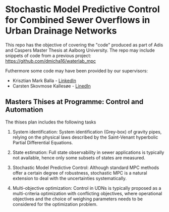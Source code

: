 # Stochastic Model Predictive Control for Combined Sewer Overflows in Urban Drainage Networks
This repo has the objective of covering the "code" produced as part of Adis and Caspers Master Thesis at Aalborg University.
The repo may include snippets of code from a previous project: https://github.com/dmicha16/waterlab_mpc

Futhermore some code may have been provided by our supervisors:
- Krisztian Mark Balla - [LinkedIn](https://www.linkedin.com/in/krisztian-mark-balla-ba6484191/)
- Carsten Skovmose Kallesøe - [LinedIn](https://www.linkedin.com/in/carsten-skovmose-kalles%C3%B8e-97b5865/)

## Masters Thises at Programme: Control and Automation 
The thises plan includes the following tasks

1. System identification:
System identification (Grey-box) of gravity pipes, relying on the physical
laws described by the Saint-Venant hyperbolic Partial Differential
Equations.

2. State estimation:
Full state observability in sewer applications is typically not available,
hence only some subsets of states are measured.

3. Stochastic Model Predictive Control:
Although standard MPC methods offer a certain degree of robustness,
stochastic MPC is a natural extension to deal with the uncertainties
systematically.

4. Multi-objective optimization:
Control in UDNs is typically proposed as a multi-criteria optimization with
conflicting objectives, where operational objectives and the choice of
weighing parameters needs to be considered for the optimization
problem.
